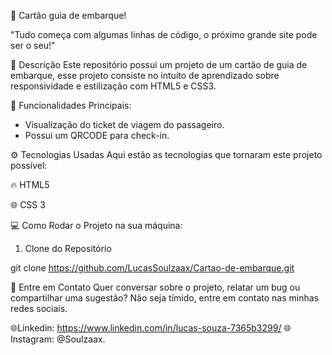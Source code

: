🚀 Cartão guia de embarque!

"Tudo começa com algumas linhas de código, o próximo grande site pode ser o seu!"


📝 Descrição
Este repositório possui um projeto de um cartão de guia de embarque, esse projeto consiste no intuito de aprendizado sobre responsividade e estilização com HTML5 e CSS3.


🔑 Funcionalidades Principais:

 - Visualização do ticket de viagem do passageiro.
- Possui um QRCODE para check-in.

⚙️ Tecnologias Usadas
Aqui estão as tecnologias que tornaram este projeto possível:

🔥 HTML5

🌐 CSS 3

💻 Como Rodar o Projeto na sua máquina:

1. Clone do Repositório

git clone https://github.com/LucasSoulzaax/Cartao-de-embarque.git

💬 Entre em Contato
Quer conversar sobre o projeto, relatar um bug ou compartilhar uma sugestão? Não seja tímido, entre em contato nas minhas redes sociais.

🌐Linkedin: https://www.linkedin.com/in/lucas-souza-7365b3299/
🌐 Instagram: @Soulzaax.






